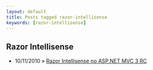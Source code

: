 ```yaml
---
layout: default
title: Posts tagged razor-intellisense
keywords: [razor-intellisense]
---
```

<h2 class="category">Razor Intellisense</h2>
<ul class="posts">
<li>
<p>
<span class="date">10/11/2010</span> &raquo; 
<a href="/blog/razor-intellisense-no-asp-net-mvc-3-rc">Razor Intellisense no ASP.NET MVC 3 RC</a>
</p>
</li> 
</ul>
